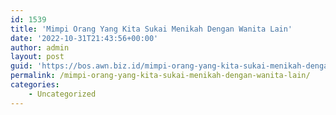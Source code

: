 ```yaml
---
id: 1539
title: 'Mimpi Orang Yang Kita Sukai Menikah Dengan Wanita Lain'
date: '2022-10-31T21:43:56+00:00'
author: admin
layout: post
guid: 'https://bos.awn.biz.id/mimpi-orang-yang-kita-sukai-menikah-dengan-wanita-lain/'
permalink: /mimpi-orang-yang-kita-sukai-menikah-dengan-wanita-lain/
categories:
    - Uncategorized
---
```


